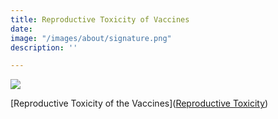 ```yaml
---
title: Reproductive Toxicity of Vaccines
date: 
image: "/images/about/signature.png"
description: ''

---
```

[![](/images/reproductive_toxicity.png)](https://odysee.com/@DarkHorsePodcastClips:b/informed-consent-and-reproductive:e "Reproductive Toxicity of Vaccines")

[Reproductive Toxicity of the Vaccines](<a href="https://odysee.com/@DarkHorsePodcastClips:b/informed-consent-and-reproductive:e" target="_blank">Reproductive Toxicity</a>)